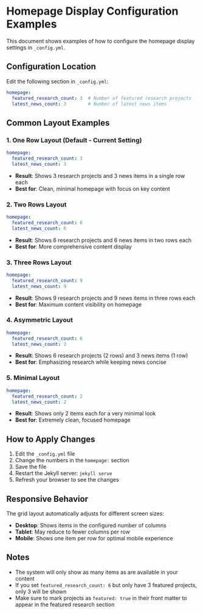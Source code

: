 # Homepage Display Configuration Examples

This document shows examples of how to configure the homepage display settings in `_config.yml`.

## Configuration Location

Edit the following section in `_config.yml`:

```yaml
homepage:
  featured_research_count: 3  # Number of featured research projects
  latest_news_count: 3        # Number of latest news items
```

## Common Layout Examples

### 1. One Row Layout (Default - Current Setting)
```yaml
homepage:
  featured_research_count: 3
  latest_news_count: 3
```
- **Result**: Shows 3 research projects and 3 news items in a single row each
- **Best for**: Clean, minimal homepage with focus on key content

### 2. Two Rows Layout
```yaml
homepage:
  featured_research_count: 6
  latest_news_count: 6
```
- **Result**: Shows 6 research projects and 6 news items in two rows each
- **Best for**: More comprehensive content display

### 3. Three Rows Layout
```yaml
homepage:
  featured_research_count: 9
  latest_news_count: 9
```
- **Result**: Shows 9 research projects and 9 news items in three rows each
- **Best for**: Maximum content visibility on homepage

### 4. Asymmetric Layout
```yaml
homepage:
  featured_research_count: 6
  latest_news_count: 3
```
- **Result**: Shows 6 research projects (2 rows) and 3 news items (1 row)
- **Best for**: Emphasizing research while keeping news concise

### 5. Minimal Layout
```yaml
homepage:
  featured_research_count: 2
  latest_news_count: 2
```
- **Result**: Shows only 2 items each for a very minimal look
- **Best for**: Extremely clean, focused homepage

## How to Apply Changes

1. Edit the `_config.yml` file
2. Change the numbers in the `homepage:` section
3. Save the file
4. Restart the Jekyll server: `jekyll serve`
5. Refresh your browser to see the changes

## Responsive Behavior

The grid layout automatically adjusts for different screen sizes:
- **Desktop**: Shows items in the configured number of columns
- **Tablet**: May reduce to fewer columns per row
- **Mobile**: Shows one item per row for optimal mobile experience

## Notes

- The system will only show as many items as are available in your content
- If you set `featured_research_count: 6` but only have 3 featured projects, only 3 will be shown
- Make sure to mark projects as `featured: true` in their front matter to appear in the featured research section